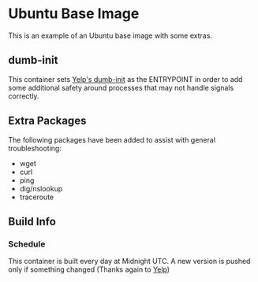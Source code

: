 # Ubuntu Base Image

This is an example of an Ubuntu base image with some extras.

## dumb-init

This container sets [Yelp's dumb-init](https://github.com/Yelp/dumb-init) as the ENTRYPOINT in order to add some additional safety around processes that may not handle signals correctly.

## Extra Packages

The following packages have been added to assist with general troubleshooting:

* wget
* curl
* ping
* dig/nslookup
* traceroute

## Build Info

### Schedule

This container is built every day at Midnight UTC. A new version is pushed only if something changed (Thanks again to [Yelp](https://github.com/Yelp/docker-push-latest-if-changed))